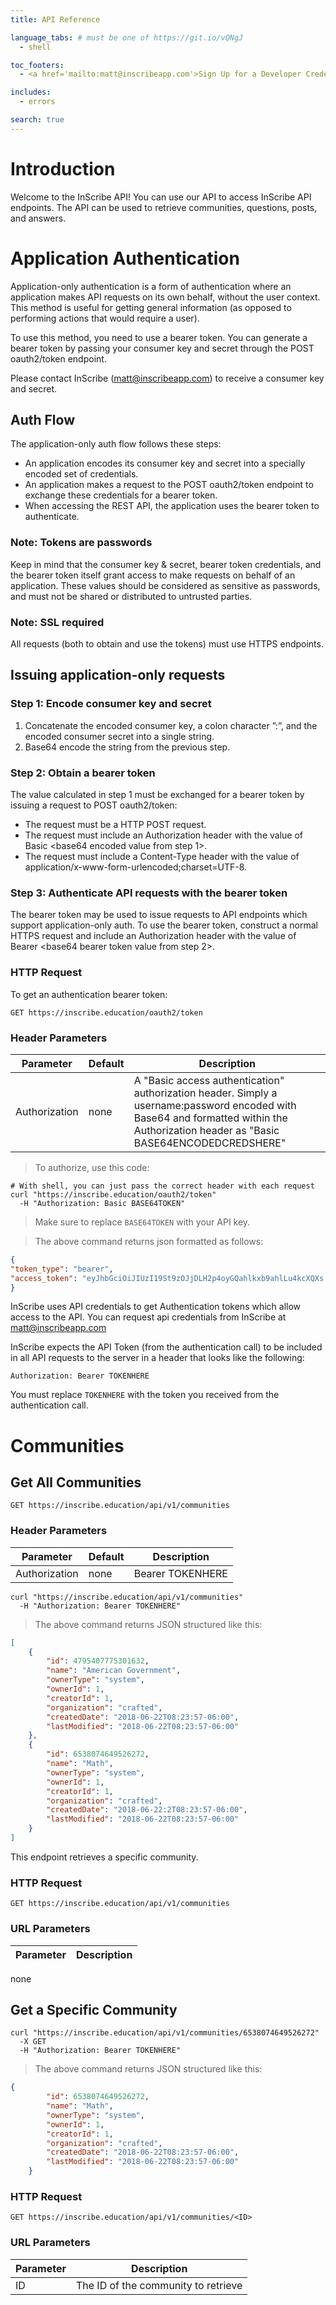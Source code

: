 ```yaml
---
title: API Reference

language_tabs: # must be one of https://git.io/vQNgJ
  - shell

toc_footers:
  - <a href='mailto:matt@inscribeapp.com'>Sign Up for a Developer Credentials</a>

includes:
  - errors

search: true
---
```


# Introduction

Welcome to the InScribe API! You can use our API to access InScribe API endpoints. The API can be used to retrieve communities, questions, posts, and answers.

# Application Authentication

Application-only authentication is a form of authentication where an application makes API requests on its own behalf, without the user context. This method is useful for getting general information (as opposed to performing actions that would require a user).

To use this method, you need to use a bearer token. You can generate a bearer token by passing your consumer key and secret through the POST oauth2/token endpoint. 

Please contact InScribe (matt@inscribeapp.com) to receive a consumer key and secret. 

## Auth Flow
The application-only auth flow follows these steps:

* An application encodes its consumer key and secret into a specially encoded set of credentials.
* An application makes a request to the POST oauth2/token endpoint to exchange these credentials for a bearer token.
* When accessing the REST API, the application uses the bearer token to authenticate.


### Note: Tokens are passwords
Keep in mind that the consumer key & secret, bearer token credentials, and the bearer token itself grant access to make requests on behalf of an application. These values should be considered as sensitive as passwords, and must not be shared or distributed to untrusted parties.

### Note: SSL required
All requests (both to obtain and use the tokens) must use HTTPS endpoints. 


## Issuing application-only requests
### Step 1: Encode consumer key and secret

1. Concatenate the encoded consumer key, a colon character ”:”, and the encoded consumer secret into a single string.
2. Base64 encode the string from the previous step.

### Step 2: Obtain a bearer token

The value calculated in step 1 must be exchanged for a bearer token by issuing a request to POST oauth2/token:

* The request must be a HTTP POST request.
* The request must include an Authorization header with the value of Basic <base64 encoded value from step 1>.
* The request must include a Content-Type header with the value of application/x-www-form-urlencoded;charset=UTF-8.

### Step 3: Authenticate API requests with the bearer token
The bearer token may be used to issue requests to API endpoints which support application-only auth. To use the bearer token, construct a normal HTTPS request and include an Authorization header with the value of Bearer <base64 bearer token value from step 2>. 

### HTTP Request

To get an authentication bearer token:

`GET https://inscribe.education/oauth2/token`

### Header Parameters

Parameter | Default | Description
--------- | ------- | -----------
Authorization | none | A "Basic access authentication" authorization header. Simply a username:password encoded with Base64 and formatted within the Authorization header as "Basic BASE64ENCODEDCREDSHERE"


> To authorize, use this code:

```shell
# With shell, you can just pass the correct header with each request
curl "https://inscribe.education/oauth2/token"
  -H "Authorization: Basic BASE64TOKEN"
```


> Make sure to replace `BASE64TOKEN` with your API key.


> The above command returns json formatted as follows:

```json
{
"token_type": "bearer",
"access_token": "eyJhbGciOiJIUzI19St9zOJjDLH2p4oyGQahlkxb9ahlLu4kcXQXs..."
}
```

InScribe uses API credentials to get Authentication tokens which allow access to the API. You can request api credentials from InScribe at matt@inscribeapp.com

InScribe expects the API Token (from the authentication call) to be included in all API requests to the server in a header that looks like the following:

`Authorization: Bearer TOKENHERE`

<aside class="notice">
You must replace <code>TOKENHERE</code> with the token you received from the authentication call.
</aside>

# Communities

## Get All Communities

`GET https://inscribe.education/api/v1/communities`

### Header Parameters

Parameter | Default | Description
--------- | ------- | -----------
Authorization | none | Bearer TOKENHERE


```shell
curl "https://inscribe.education/api/v1/communities"
  -H "Authorization: Bearer TOKENHERE"
```

> The above command returns JSON structured like this:

```json
[
    {
        "id": 4795407775301632,
        "name": "American Government",
        "ownerType": "system",
        "ownerId": 1,
        "creatorId": 1,
        "organization": "crafted",
        "createdDate": "2018-06-22T08:23:57-06:00",
        "lastModified": "2018-06-22T08:23:57-06:00"
    },
    {
        "id": 6538074649526272,
        "name": "Math",
        "ownerType": "system",
        "ownerId": 1,
        "creatorId": 1,
        "organization": "crafted",
        "createdDate": "2018-06-22:2T08:23:57-06:00",
        "lastModified": "2018-06-22T08:23:57-06:00"
    }
]
```
This endpoint retrieves a specific community.

### HTTP Request

`GET https://inscribe.education/api/v1/communities`

### URL Parameters

Parameter | Description
--------- | -----------
none

## Get a Specific Community


```shell
curl "https://inscribe.education/api/v1/communities/6538074649526272"
  -X GET
  -H "Authorization: Bearer TOKENHERE"
```

> The above command returns JSON structured like this:

```json
{
        "id": 6538074649526272,
        "name": "Math",
        "ownerType": "system",
        "ownerId": 1,
        "creatorId": 1,
        "organization": "crafted",
        "createdDate": "2018-06-22T08:23:57-06:00",
        "lastModified": "2018-06-22T08:23:57-06:00"
    }
```

### HTTP Request

`GET https://inscribe.education/api/v1/communities/<ID>`

### URL Parameters

Parameter | Description
--------- | -----------
ID | The ID of the community to retrieve


